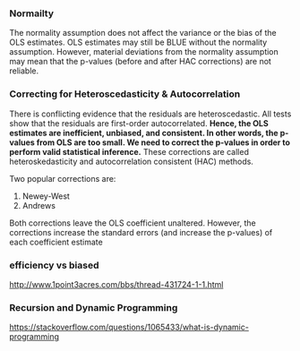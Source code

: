 
### Normailty
The normality assumption does not affect the variance or the bias of the OLS estimates. OLS estimates may still be BLUE without the normality assumption. However, material deviations from the normality assumption may mean that the p-values (before and after HAC corrections) are not reliable.


### Correcting for Heteroscedasticity & Autocorrelation
There is conflicting evidence that the residuals are heteroscedastic. All tests show that the residuals are first-order autocorrelated. **Hence, the OLS estimates are inefficient, unbiased, and consistent. In other words, the p-values from OLS are too small. We need to correct the p-values in order to perform valid statistical inference.** These corrections are called heteroskedasticity and autocorrelation consistent (HAC) methods.

Two popular corrections are:

1. Newey-West
2. Andrews

Both corrections leave the OLS coefficient unaltered. However, the corrections increase the standard errors (and increase the p-values) of each coefficient estimate

### efficiency vs biased




http://www.1point3acres.com/bbs/thread-431724-1-1.html


### Recursion and Dynamic Programming
https://stackoverflow.com/questions/1065433/what-is-dynamic-programming
